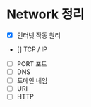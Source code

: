 # Network 정리

- [X] 인터넷 작동 원리
- [] TCP / IP
- [ ] PORT 포트
- [ ] DNS
- [ ] 도메인 네임
- [ ] URI
- [ ] HTTP

